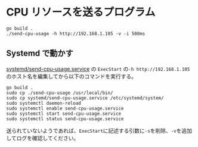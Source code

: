 # CPU リソースを送るプログラム

```
go build .
./send-cpu-usage -h http://192.168.1.105 -v -i 500ms
```

## Systemd で動かす

[systemd/send-cpu-usage.service](systemd/send-cpu-usage.service) の `ExecStart` の`-h http://192.168.1.105` のホスト名を編集してから以下のコマンドを実行する。

```
go build .
sudo cp ./send-cpu-usage /usr/local/bin/
sudo cp systemd/send-cpu-usage.service /etc/systemd/system/
sudo systemctl daemon-reload
sudo systemctl enable send-cpu-usage.service
sudo systemctl start send-cpu-usage.service
sudo systemctl status send-cpu-usage.service
```

送られていないようであれば、`ExecStart`に記述する引数に`-s`を削除、`-v`を追加してログを確認してください。
